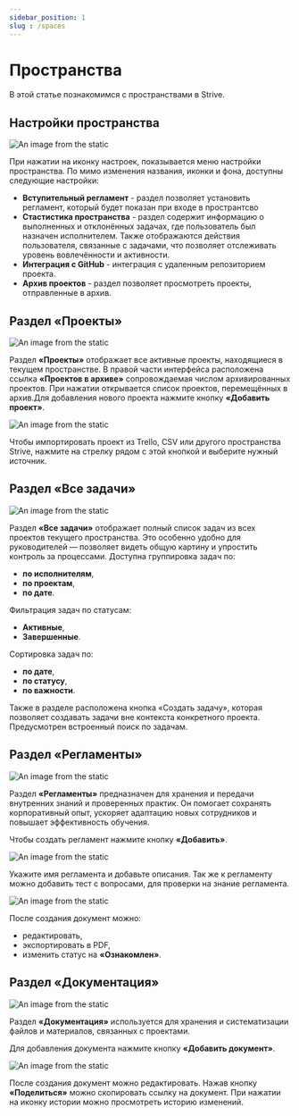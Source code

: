 ```yaml
---
sidebar_position: 1
slug : /spaces
---
```


# Пространства
В этой статье познакомимся с пространствами в Strive.

## Настройки пространства

![An image from the static](/img/space_settings_overview.png)

При нажатии на иконку настроек, показывается меню настройки пространства. По мимо изменения названия, иконки и фона, доступны следующие настройки:
- **Вступительный регламент** - раздел позволяет установить регламент, который будет показан при входе в пространтсво
- **Стастистика пространства** - раздел содержит информацию о выполненных и отклонённых задачах, где пользователь был назначен исполнителем.
Также отображаются действия пользователя, связанные с задачами, что позволяет отслеживать уровень вовлечённости и активности.
- **Интеграция с GitHub** - интеграция с удаленным репозиторием проекта.
- **Архив проектов**  - раздел позволяет просмотреть проекты, отправленные в архив.


## Раздел «Проекты»

![An image from the static](/img/projects1.png)

Раздел **«Проекты»** отображает все активные проекты, находящиеся в текущем пространстве. В правой части интерфейса расположена ссылка **«Проектов в архиве»** сопровождаемая числом архивированных проектов. При нажатии открывается список проектов, перемещённых в архив.Для добавления нового проекта нажмите кнопку **«Добавить проект»**.

![An image from the static](/img/projects2.png)


Чтобы импортировать проект из Trello, CSV или другого пространства Strive, нажмите на стрелку рядом с этой кнопкой и выберите нужный источник.



## Раздел «Все задачи»

![An image from the static](/img/all_tasks.png)


Раздел **«Все задачи»** отображает полный список задач из всех проектов текущего пространства. Это особенно удобно для руководителей — позволяет видеть общую картину и упростить контроль за процессами.
Доступна группировка задач по:
- **по исполнителям**,
- **по проектам**,
- **по дате**.

Фильтрация задач по статусам:
- **Активные**,
- **Завершенные**.

Сортировка задач по:
- **по дате**,
- **по статусу**,
- **по важности**.

Также в разделе расположена кнопка «Создать задачу», которая позволяет создавать задачи вне контекста конкретного проекта.
Предусмотрен встроенный поиск по задачам.



## Раздел «Регламенты»

![An image from the static](/img/regulattions1.png)


Раздел **«Регламенты»** предназначен для хранения и передачи внутренних знаний и проверенных практик.
Он помогает сохранять корпоративный опыт, ускоряет адаптацию новых сотрудников и повышает эффективность обучения.

Чтобы создать регламент нажмите кнопку **«Добавить»**.


![An image from the static](/img/regulattions2.png)

Укажите имя регламента и добавьте описания. Так же к регламенту можно добавить тест с вопросами, для проверки на знание регламента.

![An image from the static](/img/regulattions3.png)



После создания документ можно: 
 - редактировать,
 - экспортировать в PDF,
 - изменить статус на **«Ознакомлен»**.



## Раздел «Документация»

![An image from the static](/img/documents1.png)


Раздел **«Документация»** используется для хранения и систематизации файлов и материалов, связанных с проектами.

Для добавления документа нажмите кнопку **«Добавить документ»**.


![An image from the static](/img/documents2.png)

После создания документ можно редактировать. Нажав кнопку **«Поделиться»** можно скопировать ссылку на документ. При нажатии на иконку истории можно просмотреть историю изменений.

